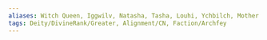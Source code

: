 ```yaml
---
aliases: Witch Queen, Iggwilv, Natasha, Tasha, Louhi, Ychbilch, Mother of Witches
tags: Deity/DivineRank/Greater, Alignment/CN, Faction/Archfey
---
```

